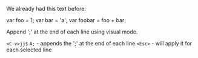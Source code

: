 We already had this text before:

var foo = 1;
var bar = 'a';
var foobar = foo + bar;

Append ';' at the end of each line using visual mode.

`<C-v>jj$`
`A;` - appends the ';' at the end of each line
`<Esc>` - will apply it for each selected line
